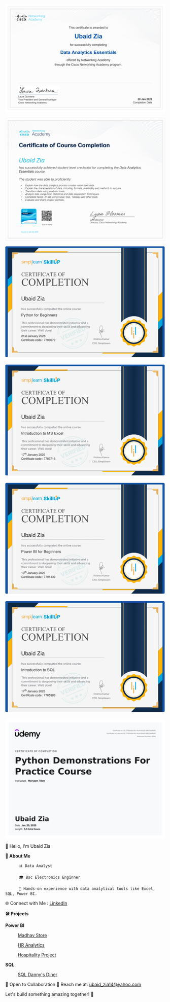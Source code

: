 ![Cisco certificate](https://github.com/ubaidzia1086/My_Intro/blob/main/Cisco%20certificate.jpg?raw=true)

![Ciso verified certificate](https://github.com/ubaidzia1086/My_Intro/blob/main/Ciso%20verified%20certificate.jpg?raw=true)

![Python for Beginners](https://github.com/ubaidzia1086/My_Intro/blob/main/Python%20for%20Beginners.jpg?raw=true)

![Excel certificate](https://github.com/ubaidzia1086/My_Intro/blob/main/Excel%20certificate.jpg?raw=true)

![Power BI certificate](https://github.com/ubaidzia1086/My_Intro/blob/main/Power%20BI%20certificate.jpg?raw=true)

![SQL certificate_page](https://github.com/ubaidzia1086/My_Intro/blob/main/SQL%20certificate_page.jpg?raw=true)

![Udemy python certificate](https://github.com/ubaidzia1086/My_Intro/blob/main/Udemy%20python%20certificate.jpg?raw=true)

👋 Hello, I'm Ubaid Zia

**🚀 About Me**

          📊 Data Analyst

          🎓 Bsc Electronics Enginner 
          
          🌱 Hands-on experience with data analytical tools like Excel, SQL, Power BI.

🌐 Connect with Me :   [LinkedIn](https://www.linkedin.com/in/ubaid-zia-19098656/)


**🛠️ Projects**

**Power BI**

&nbsp;&nbsp;&nbsp;&nbsp;&nbsp;&nbsp;&nbsp;&nbsp;&nbsp;&nbsp;[Madhav Store](https://github.com/ubaidzia1086/Madhav_Store_PowerBI)

&nbsp;&nbsp;&nbsp;&nbsp;&nbsp;&nbsp;&nbsp;&nbsp;&nbsp;&nbsp;[HR Analytics](https://github.com/ubaidzia1086/HR_Analytics_PowerBI)

&nbsp;&nbsp;&nbsp;&nbsp;&nbsp;&nbsp;&nbsp;&nbsp;&nbsp;&nbsp;[Hospitality Project](https://github.com/ubaidzia1086/Hospitality_Project_Powerbi)


**SQL**

&nbsp;&nbsp;&nbsp;&nbsp;&nbsp;&nbsp;&nbsp;&nbsp;&nbsp;&nbsp;[SQL Danny's Diner](https://github.com/ubaidzia1086/SQL_Dannys_Dinner)

🤝 Open to Collaboration
📧 Reach me at: ubaid_zia14@yahoo.com

Let's build something amazing together! 🚀

